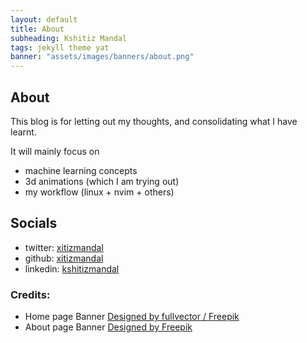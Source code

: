 ```yaml
---
layout: default
title: About
subheading: Kshitiz Mandal
tags: jekyll theme yat
banner: "assets/images/banners/about.png"
---
```


## About

This blog is for letting out my thoughts, and consolidating what I have learnt.

It will mainly focus on
- machine learning concepts
- 3d animations (which I am trying out)
- my workflow (linux + nvim + others)


## Socials

- twitter: [xitizmandal](https://www.twitter.com/xitizmandal)
- github: [xitizmandal](https://www.github.com/xitizmandal)
- linkedin: [kshitizmandal](https://www.linkedin.com/in/kshitizmandal)


### Credits:
* Home page Banner <a href="http://www.freepik.com">Designed by fullvector / Freepik</a>
* About page Banner <a href="http://www.freepik.com">Designed by Freepik</a>
